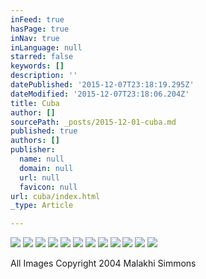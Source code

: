 ```yaml
---
inFeed: true
hasPage: true
inNav: true
inLanguage: null
starred: false
keywords: []
description: ''
datePublished: '2015-12-07T23:18:19.295Z'
dateModified: '2015-12-07T23:18:06.204Z'
title: Cuba
author: []
sourcePath: _posts/2015-12-01-cuba.md
published: true
authors: []
publisher:
  name: null
  domain: null
  url: null
  favicon: null
url: cuba/index.html
_type: Article

---
```

![](https://the-grid-user-content.s3-us-west-2.amazonaws.com/817c260c-83d8-4333-83ed-ef94f9a6e660.jpg)
![](https://the-grid-user-content.s3-us-west-2.amazonaws.com/22f31eed-0412-4ae2-837a-524208d90e2c.jpg)
![](https://the-grid-user-content.s3-us-west-2.amazonaws.com/d587184b-1ad4-4576-8123-64264048c92e.jpg)
![](https://the-grid-user-content.s3-us-west-2.amazonaws.com/207a2cd4-cc7b-4f54-a69b-12dd3dc3bdb6.jpg)
![](https://the-grid-user-content.s3-us-west-2.amazonaws.com/e1c9cf9e-2077-4b5a-b027-fb616cc3a2f4.jpg)
![](https://the-grid-user-content.s3-us-west-2.amazonaws.com/6a53d716-5907-4f6a-919c-88ed57006313.jpg)
![](https://the-grid-user-content.s3-us-west-2.amazonaws.com/0d67aa23-946f-4928-99ea-4b9baa297292.jpg)
![](https://the-grid-user-content.s3-us-west-2.amazonaws.com/eb2e23aa-df5c-47fd-8e94-5cd7ede9f87c.jpg)
![](https://the-grid-user-content.s3-us-west-2.amazonaws.com/adae2e99-aa95-4896-a2d8-b799c1a8fabf.jpg)
![](https://the-grid-user-content.s3-us-west-2.amazonaws.com/33a1c116-7f0a-4f0e-a92e-8975d3b91b03.jpg)
![](https://the-grid-user-content.s3-us-west-2.amazonaws.com/1d0c8976-8738-487a-bfbe-e980a37a39f9.jpg)
![](https://the-grid-user-content.s3-us-west-2.amazonaws.com/4b09d6b6-fdf7-4c39-b6b8-05adb9b5955b.jpg)

All Images Copyright 2004 Malakhi Simmons